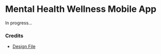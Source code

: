 # Mental Health Wellness Mobile App

In progress...

### Credits
- [Design File](https://www.figma.com/community/file/1092800823682962144/Mental-Health-Wellness-Mobile-App)
